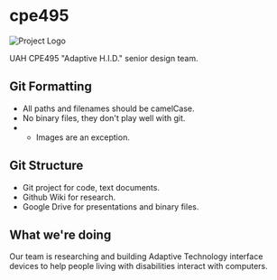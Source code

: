 # cpe495

![Project Logo](https://raw.githubusercontent.com/ctag/cpe495/master/logo/logo.svg)

UAH CPE495 "Adaptive H.I.D." senior design team.

## Git Formatting

* All paths and filenames should be camelCase.
* No binary files, they don't play well with git.
* * Images are an exception.

## Git Structure

* Git project for code, text documents.
* Github Wiki for research.
* Google Drive for presentations and binary files.

## What we're doing

Our team is researching and building Adaptive Technology interface devices to help people living with disabilities interact with computers.





